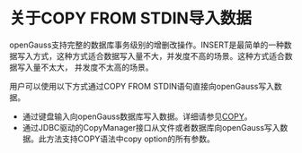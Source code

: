 # 关于COPY FROM STDIN导入数据<a name="ZH-CN_TOPIC_0242370282"></a>

openGauss支持完整的数据库事务级别的增删改操作。INSERT是最简单的一种数据写入方式，这种方式适合数据写入量不大，并发度不高的场景。这种方式适合数据写入量不太大， 并发度不太高的场景。

用户可以使用以下方式通过COPY FROM STDIN语句直接向openGauss写入数据。

-   通过键盘输入向openGauss数据库写入数据。详细请参见[COPY](COPY.md)。
-   通过JDBC驱动的CopyManager接口从文件或者数据库向openGauss写入数据。此方法支持COPY语法中copy option的所有参数。

